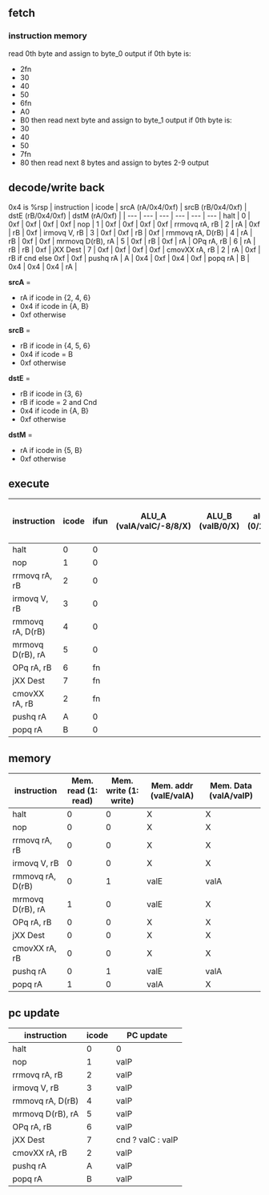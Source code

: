 ## fetch
### instruction memory
read 0th byte and assign to byte_0 output
if 0th byte is:
- 2fn
- 30
- 40
- 50
- 6fn
- A0
- B0
then read next byte and assign to byte_1 output
if 0th byte is:
- 30
- 40
- 50
- 7fn
- 80
then read next 8 bytes and assign to bytes 2-9 output
## decode/write back
0x4 is %rsp
| instruction | icode | srcA (rA/0x4/0xf) | srcB (rB/0x4/0xf) | dstE (rB/0x4/0xf) | dstM (rA/0xf) |
| --- | --- | --- | --- | --- | --- |
halt | 0 | 0xf | 0xf | 0xf | 0xf |
nop | 1 | 0xf | 0xf | 0xf | 0xf |
rrmovq rA, rB | 2 | rA | 0xf | rB | 0xf |
irmovq V, rB | 3 | 0xf | 0xf | rB | 0xf |
rmmovq rA, D(rB) | 4 | rA | rB | 0xf | 0xf |
mrmovq D(rB), rA | 5 | 0xf | rB | 0xf | rA |
OPq rA, rB | 6 | rA | rB | rB | 0xf |
jXX Dest | 7 | 0xf | 0xf | 0xf | 0xf |
cmovXX rA, rB | 2 | rA | 0xf | rB if cnd else 0xf | 0xf |
pushq rA | A | 0x4 | 0xf | 0x4 | 0xf |
popq rA | B | 0x4 | 0x4 | 0x4 | rA |

**srcA** =
- rA if icode in {2, 4, 6}
- 0x4 if icode in {A, B}
- 0xf otherwise

**srcB** =
- rB if icode in {4, 5, 6}
- 0x4 if icode = B
- 0xf otherwise

**dstE** =
- rB if icode in {3, 6}
- rB if icode = 2 and Cnd
- 0x4 if icode in {A, B}
- 0xf otherwise

**dstM** =
- rA if icode in {5, B}
- 0xf otherwise
## execute
| instruction | icode | ifun | ALU_A (valA/valC/-8/8/X) | ALU_B (valB/0/X) | alufun (0/1/2/3) | set_cc (0/1) | valE (op1 OP op2) | CC (ZF/SF/OF) | Cnd (0/1) |
| --- | --- | --- | --- | --- | --- | --- | --- | --- | --- |
| halt | 0 | 0 | 
| nop | 1 | 0 | 
| rrmovq rA, rB | 2 | 0 | 
| irmovq V, rB | 3 | 0 | 
| rmmovq rA, D(rB) | 4 | 0 | 
| mrmovq D(rB), rA | 5 | 0 | 
| OPq rA, rB | 6 | fn |
| jXX Dest | 7 | fn |
| cmovXX rA, rB | 2 | fn |
| pushq rA | A | 0 |
| popq rA | B | 0 |

## memory
| instruction | Mem. read (1: read) | Mem. write (1: write) | Mem. addr (valE/valA) | Mem. Data (valA/valP) |
| --- | --- | --- | --- | --- |
| halt | 0 | 0 | X | X |
| nop | 0 | 0 | X | X |
| rrmovq rA, rB | 0 | 0 | X | X |
| irmovq V, rB | 0 | 0 | X | X |
| rmmovq rA, D(rB) | 0 | 1 | valE | valA |
| mrmovq D(rB), rA | 1 | 0 | valE | X |
| OPq rA, rB | 0 | 0 | X | X |
| jXX Dest | 0 | 0 | X | X |
| cmovXX rA, rB | 0 | 0 | X | X |
| pushq rA | 0 | 1 | valE | valA |
| popq rA | 1 | 0 | valA | X |

## pc update
| instruction | icode | PC update |
| --- | --- | --- |
| halt | 0 | 0 |
| nop | 1 | valP |
| rrmovq rA, rB | 2 | valP |
| irmovq V, rB | 3 | valP |
| rmmovq rA, D(rB) | 4 | valP |
| mrmovq D(rB), rA | 5 | valP |
| OPq rA, rB | 6 | valP |
| jXX Dest | 7 | cnd ? valC : valP |
| cmovXX rA, rB | 2 | valP |
| pushq rA | A | valP |
| popq rA | B | valP |